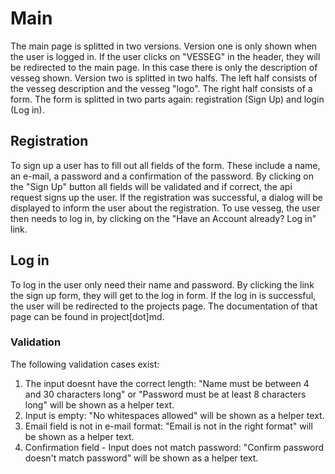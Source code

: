 # Main

The main page is splitted in two versions. 
Version one is only shown when the user is logged in. If the user clicks on "VESSEG" in the header, they will be redirected to the main page. In this case there is only the description of vesseg shown. 
Version two is splitted in two halfs. The left half consists of the vesseg description and the vesseg "logo". The right half consists of a form. 
The form is splitted in two parts again: registration (Sign Up) and login (Log in).

## Registration
To sign up a user has to fill out all fields of the form. These include a name, an e-mail, a password and a confirmation of the password.
By clicking on the "Sign Up" button all fields will be validated and if correct, the api request signs up the user. 
If the registration was successful, a dialog will be displayed to inform the user about the registration. To use vesseg, the user then needs to log in, by clicking on the "Have an Account already? Log in" link. 

## Log in
To log in the user only need their name and password. By clicking the link the sign up form, they will get to the log in form. If the log in is successful, the user will be redirected to the projects page. The documentation of that page can be found in project[dot]md.

### Validation
The following validation cases exist: 

1. The input doesnt have the correct length: "Name must be between 4 and 30 characters long" or "Password must be at least 8 characters long" will be shown as a helper text.
2. Input is empty: "No whitespaces allowed" will be shown as a helper text.
3. Email field is not in e-mail format: "Email is not in the right format" will be shown as a helper text.
4. Confirmation field - Input does not match password: "Confirm password doesn't match password" will be shown as a helper text. 